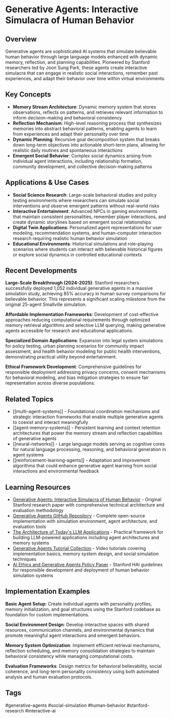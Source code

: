 # Generative Agents: Interactive Simulacra of Human Behavior

## Overview
Generative agents are sophisticated AI systems that simulate believable human behavior through large language models enhanced with dynamic memory, reflection, and planning capabilities. Pioneered by Stanford researchers led by Joon Sung Park, these agents create interactive simulacra that can engage in realistic social interactions, remember past experiences, and adapt their behavior over time within virtual environments.

## Key Concepts
- **Memory Stream Architecture**: Dynamic memory system that stores observations, reflects on patterns, and retrieves relevant information to inform decision-making and behavioral consistency
- **Reflection Mechanism**: High-level reasoning process that synthesizes memories into abstract behavioral patterns, enabling agents to learn from experiences and adapt their personality over time
- **Dynamic Planning**: Recursive goal decomposition system that breaks down long-term objectives into actionable short-term plans, allowing for realistic daily routines and spontaneous interactions
- **Emergent Social Behavior**: Complex social dynamics arising from individual agent interactions, including relationship formation, community development, and collective decision-making patterns

## Applications & Use Cases
- **Social Science Research**: Large-scale behavioral studies and policy testing environments where researchers can simulate social interventions and observe emergent patterns without real-world risks
- **Interactive Entertainment**: Advanced NPCs in gaming environments that maintain consistent personalities, remember player interactions, and create dynamic storylines based on emergent social relationships
- **Digital Twin Applications**: Personalized agent representations for user modeling, recommendation systems, and human-computer interaction research requiring realistic human behavior simulation
- **Educational Environments**: Historical simulations and role-playing scenarios where students can interact with believable historical figures or explore social dynamics in controlled educational contexts

## Recent Developments
**Large-Scale Breakthrough (2024-2025)**: Stanford researchers successfully deployed 1,052 individual generative agents in a massive simulation study, achieving 85% accuracy in human survey comparisons for believable behavior. This represents a significant scaling milestone from the original 25-agent Smallville simulation.

**Affordable Implementation Frameworks**: Development of cost-effective approaches reducing computational requirements through optimized memory retrieval algorithms and selective LLM querying, making generative agents accessible for research and educational applications.

**Specialized Domain Applications**: Expansion into legal system simulations for policy testing, urban planning scenarios for community impact assessment, and health behavior modeling for public health interventions, demonstrating practical utility beyond entertainment.

**Ethical Framework Development**: Comprehensive guidelines for responsible deployment addressing privacy concerns, consent mechanisms for behavioral modeling, and bias mitigation strategies to ensure fair representation across diverse populations.

## Related Topics
- [[multi-agent-systems]] - Foundational coordination mechanisms and strategic interaction frameworks that enable multiple generative agents to coexist and interact meaningfully
- [[agent-memory-systems]] - Persistent learning and context retention architectures that power the memory stream and reflection capabilities of generative agents
- [[neural-networks]] - Large language models serving as cognitive cores for natural language processing, reasoning, and behavioral generation in agent systems
- [[reinforcement-learning-agents]] - Adaptation and improvement algorithms that could enhance generative agent learning from social interactions and environmental feedback

## Learning Resources
- [Generative Agents: Interactive Simulacra of Human Behavior](https://arxiv.org/abs/2304.03442) - Original Stanford research paper with comprehensive technical architecture and evaluation methodology
- [Generative Agents GitHub Repository](https://github.com/joonspk-research/generative_agents) - Complete open-source implementation with simulation environment, agent architecture, and evaluation tools
- [The Architecture of Today's LLM Applications](https://github.com/a16z-infra/llm-app-stack) - Practical framework for building LLM-powered applications including agent architectures and memory systems
- [Generative Agents Tutorial Collection](https://www.youtube.com/results?search_query=generative+agents+tutorial) - Video tutorials covering implementation basics, memory system design, and social simulation techniques
- [AI Ethics and Generative Agents Policy Paper](https://hai.stanford.edu/policy) - Stanford HAI guidelines for responsible development and deployment of human behavior simulation systems

## Implementation Examples
**Basic Agent Setup**: Create individual agents with personality profiles, memory initialization, and goal structures using the Stanford codebase as foundation for custom implementations.

**Social Environment Design**: Develop interactive spaces with shared resources, communication channels, and environmental dynamics that promote meaningful agent interactions and emergent behaviors.

**Memory System Optimization**: Implement efficient retrieval mechanisms, reflection scheduling, and memory consolidation strategies to maintain behavioral consistency while managing computational costs.

**Evaluation Frameworks**: Design metrics for behavioral believability, social coherence, and long-term personality consistency using both automated analysis and human evaluation protocols.

## Tags
#generative-agents #social-simulation #human-behavior #stanford-research #interactive-ai